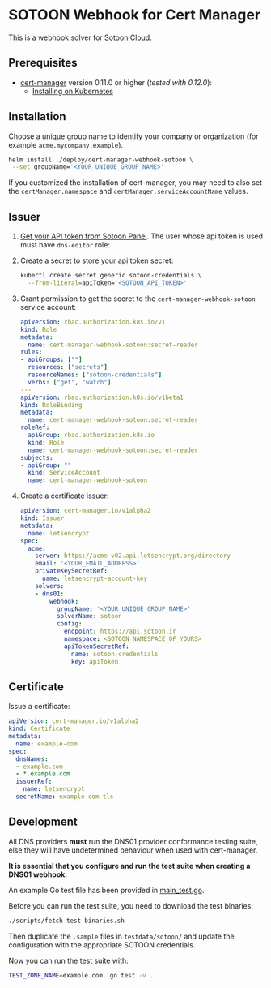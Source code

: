 # SOTOON Webhook for Cert Manager

This is a webhook solver for [Sotoon Cloud](https://sotoon.ir).

## Prerequisites

* [cert-manager](https://github.com/jetstack/cert-manager) version 0.11.0 or higher (*tested with 0.12.0*):
  - [Installing on Kubernetes](https://cert-manager.io/docs/installation/kubernetes/#installing-with-helm)

## Installation

Choose a unique group name to identify your company or organization (for example `acme.mycompany.example`).

```bash
helm install ./deploy/cert-manager-webhook-sotoon \
 --set groupName='<YOUR_UNIQUE_GROUP_NAME>'
```

If you customized the installation of cert-manager, you may need to also set the `certManager.namespace` and `certManager.serviceAccountName` values.

## Issuer

1. [Get your API token from Sotoon Panel](https://ocean.sotoon.ir/bepa/profile). The user whose api token is used must have `dns-editor` role:

2. Create a secret to store your api token secret:

    ```bash
    kubectl create secret generic sotoon-credentials \
      --from-literal=apiToken='<SOTOON_API_TOKEN>'
    ```

3. Grant permission to get the secret to the `cert-manager-webhook-sotoon` service account:

    ```yaml
    apiVersion: rbac.authorization.k8s.io/v1
    kind: Role
    metadata:
      name: cert-manager-webhook-sotoon:secret-reader
    rules:
    - apiGroups: [""]
      resources: ["secrets"]
      resourceNames: ["sotoon-credentials"]
      verbs: ["get", "watch"]
    ---
    apiVersion: rbac.authorization.k8s.io/v1beta1
    kind: RoleBinding
    metadata:
      name: cert-manager-webhook-sotoon:secret-reader
    roleRef:
      apiGroup: rbac.authorization.k8s.io
      kind: Role
      name: cert-manager-webhook-sotoon:secret-reader
    subjects:
    - apiGroup: ""
      kind: ServiceAccount
      name: cert-manager-webhook-sotoon
    ```

4. Create a certificate issuer:

    ```yaml
    apiVersion: cert-manager.io/v1alpha2
    kind: Issuer
    metadata:
      name: letsencrypt
    spec:
      acme:
        server: https://acme-v02.api.letsencrypt.org/directory
        email: '<YOUR_EMAIL_ADDRESS>'
        privateKeySecretRef:
          name: letsencrypt-account-key
        solvers:
        - dns01:
            webhook:
              groupName: '<YOUR_UNIQUE_GROUP_NAME>'
              solverName: sotoon
              config:
                endpoint: https://api.sotoon.ir
                namespace: <SOTOON_NAMESPACE_OF_YOURS>
                apiTokenSecretRef:
                  name: sotoon-credentials
                  key: apiToken
    ```

## Certificate

Issue a certificate:

```yaml
apiVersion: cert-manager.io/v1alpha2
kind: Certificate
metadata:
  name: example-com
spec:
  dnsNames:
  - example.com
  - *.example.com
  issuerRef:
    name: letsencrypt
  secretName: example-com-tls
```

## Development

All DNS providers **must** run the DNS01 provider conformance testing suite,
else they will have undetermined behaviour when used with cert-manager.

**It is essential that you configure and run the test suite when creating a
DNS01 webhook.**

An example Go test file has been provided in [main_test.go](./main_test.go).

Before you can run the test suite, you need to download the test binaries:

```bash
./scripts/fetch-test-binaries.sh
```

Then duplicate the `.sample` files in `testdata/sotoon/` and update the configuration with the appropriate SOTOON credentials.

Now you can run the test suite with:

```bash
TEST_ZONE_NAME=example.com. go test -v .
```
